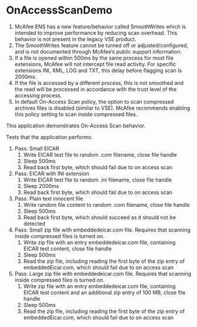 # OnAccessScanDemo

1.	McAfee ENS has a new feature/behavior called SmoothWrites which is intended to improve performance by reducing scan overhead. This behavior is not present in the legacy VSE product.
2.	The SmoothWrites feature cannot be turned off or adjusted/configured, and is not documented through McAfee’s public support information.
3.	If a file is opened within 500ms by the same process for most file extensions, McAfee will not intercept file read activity. For specific extensions INI, XML, LOG and TXT, this delay before flagging scan is 2000ms.
4.	If the file is accessed by a different process, this is not smoothed and the read will be processed in accordance with the trust level of the accessing process. 
5.	In default On-Access Scan policy, the option to scan compressed archives files is disabled (similar to VSE). McAfee recommends enabling this policy setting to scan inside compressed files. 

This application demonstrates On-Access Scan behavior.

Tests that the application performs:
1.	Pass: Small EICAR
    1.	Write EICAR test file to random .com filename, close file handle
    1.	Sleep 500ms
    1.	Read back first byte, which should fail due to on access scan
2.	Pass: EICAR with INI extension
    1.	Write EICAR test file to random .ini filename, close file handle
    1.	Sleep 2000ms
    1.	Read back first byte, which should fail due to on access scan
3.	Pass: Plain text innocent file
    1.	Write random file content to random .com filename, close file handle
    1.	Sleep 500ms
    1.	Read back first byte, which should succeed as it should not be detected
4.	Pass: Small zip file with embeddedeicar.com file. Requires that scanning inside compressed files is turned on.
    1.	Write zip file with an entry embeddedeicar.com file, containing EICAR test content, close file handle
    1.	Sleep 500ms
    1.	Read the zip file, including reading the first byte of the zip entry of embeddedEicar.com, which should fail due to on access scan
5.	Pass: Large zip file with embeddedeicar.com file. Requires that scanning inside compressed files is turned on.
    1.	Write zip file with an entry embeddedeicar.com file, containing EICAR test content and an additional zip entry of 100 MB, close file handle
    2.	Sleep 500ms
    1.	Read the zip file, including reading the first byte of the zip entry of embeddedEicar.com, which should fail due to on access scan

